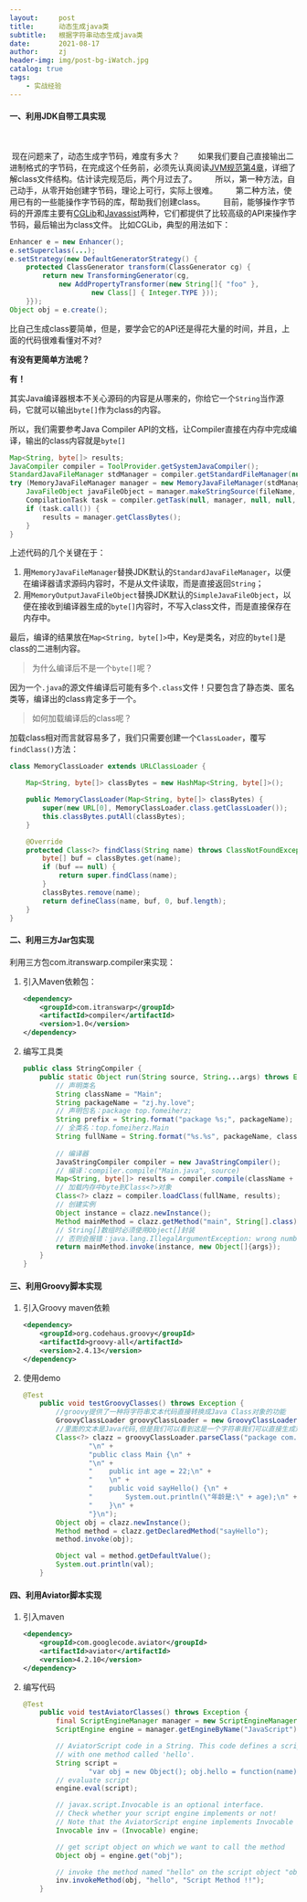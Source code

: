 ```yaml
---
layout:     post
title:      动态生成java类
subtitle:   根据字符串动态生成java类
date:       2021-08-17
author:     zj
header-img: img/post-bg-iWatch.jpg
catalog: true
tags:
    - 实战经验
---
```


   

#### 一、利用JDK自带工具实现

​       

​       现在问题来了，动态生成字节码，难度有多大？
　　如果我们要自己直接输出二进制格式的字节码，在完成这个任务前，必须先认真阅读[JVM规范第4章](http://docs.oracle.com/javase/specs/jvms/se7/html/jvms-4.html)，详细了解class文件结构。估计读完规范后，两个月过去了。
　　所以，第一种方法，自己动手，从零开始创建字节码，理论上可行，实际上很难。
　　第二种方法，使用已有的一些能操作字节码的库，帮助我们创建class。
　　目前，能够操作字节码的开源库主要有[CGLib](https://github.com/cglib/cglib)和[Javassist](http://jboss-javassist.github.io/javassist/)两种，它们都提供了比较高级的API来操作字节码，最后输出为class文件。
比如CGLib，典型的用法如下：

```java
Enhancer e = new Enhancer();
e.setSuperclass(...);
e.setStrategy(new DefaultGeneratorStrategy() {
    protected ClassGenerator transform(ClassGenerator cg) {
        return new TransformingGenerator(cg,
            new AddPropertyTransformer(new String[]{ "foo" },
                    new Class[] { Integer.TYPE }));
    }});
Object obj = e.create();
```

比自己生成class要简单，但是，要学会它的API还是得花大量的时间，并且，上面的代码很难看懂对不对?

**有没有更简单方法呢？**

**有！**

其实Java编译器根本不关心源码的内容是从哪来的，你给它一个`String`当作源码，它就可以输出`byte[]`作为class的内容。

所以，我们需要参考Java Compiler API的文档，让Compiler直接在内存中完成编译，输出的class内容就是`byte[]`

```java
Map<String, byte[]> results;
JavaCompiler compiler = ToolProvider.getSystemJavaCompiler();
StandardJavaFileManager stdManager = compiler.getStandardFileManager(null, null, null);
try (MemoryJavaFileManager manager = new MemoryJavaFileManager(stdManager)) {
    JavaFileObject javaFileObject = manager.makeStringSource(fileName, source);
    CompilationTask task = compiler.getTask(null, manager, null, null, null, Arrays.asList(javaFileObject));
    if (task.call()) {
        results = manager.getClassBytes();
    }
}
```

上述代码的几个关键在于：

1. 用`MemoryJavaFileManager`替换JDK默认的`StandardJavaFileManager`，以便在编译器请求源码内容时，不是从文件读取，而是直接返回`String`；
2. 用`MemoryOutputJavaFileObject`替换JDK默认的`SimpleJavaFileObject`，以便在接收到编译器生成的`byte[]`内容时，不写入class文件，而是直接保存在内存中。

最后，编译的结果放在`Map<String, byte[]>`中，Key是类名，对应的`byte[]`是class的二进制内容。

> 为什么编译后不是一个`byte[]`呢？

因为一个`.java`的源文件编译后可能有多个`.class`文件！只要包含了静态类、匿名类等，编译出的class肯定多于一个。

> 如何加载编译后的class呢？

加载class相对而言就容易多了，我们只需要创建一个`ClassLoader`，覆写`findClass()`方法：

```java
class MemoryClassLoader extends URLClassLoader {

    Map<String, byte[]> classBytes = new HashMap<String, byte[]>();

    public MemoryClassLoader(Map<String, byte[]> classBytes) {
        super(new URL[0], MemoryClassLoader.class.getClassLoader());
        this.classBytes.putAll(classBytes);
    }

    @Override
    protected Class<?> findClass(String name) throws ClassNotFoundException {
        byte[] buf = classBytes.get(name);
        if (buf == null) {
            return super.findClass(name);
        }
        classBytes.remove(name);
        return defineClass(name, buf, 0, buf.length);
    }
}
```



#### 二、利用三方Jar包实现



利用三方包com.itranswarp.compiler来实现：

1. 引入Maven依赖包： 

   ```xml
   <dependency>
       <groupId>com.itranswarp</groupId>
       <artifactId>compiler</artifactId>
       <version>1.0</version>
   </dependency>
   ```

2. 编写工具类

   ```java
   public class StringCompiler {
       public static Object run(String source, String...args) throws Exception {
           // 声明类名
           String className = "Main";
           String packageName = "zj.hy.love";
           // 声明包名：package top.fomeiherz;
           String prefix = String.format("package %s;", packageName);
           // 全类名：top.fomeiherz.Main
           String fullName = String.format("%s.%s", packageName, className);
           
           // 编译器
           JavaStringCompiler compiler = new JavaStringCompiler();
           // 编译：compiler.compile("Main.java", source)
           Map<String, byte[]> results = compiler.compile(className + ".java", prefix + source);
           // 加载内存中byte到Class<?>对象
           Class<?> clazz = compiler.loadClass(fullName, results);
           // 创建实例
           Object instance = clazz.newInstance();
           Method mainMethod = clazz.getMethod("main", String[].class);
           // String[]数组时必须使用Object[]封装
           // 否则会报错：java.lang.IllegalArgumentException: wrong number of arguments
           return mainMethod.invoke(instance, new Object[]{args});
       }
   }
   ```

   

#### 三、利用Groovy脚本实现



1. 引入Groovy maven依赖

   ```xml
   <dependency>
       <groupId>org.codehaus.groovy</groupId>
       <artifactId>groovy-all</artifactId>
       <version>2.4.13</version>
   </dependency>
   ```

2. 使用demo

   ```java
   @Test
       public void testGroovyClasses() throws Exception {
           //groovy提供了一种将字符串文本代码直接转换成Java Class对象的功能
           GroovyClassLoader groovyClassLoader = new GroovyClassLoader();
           //里面的文本是Java代码,但是我们可以看到这是一个字符串我们可以直接生成对应的Class<?>对象,而不需要我们写一个.java文件
           Class<?> clazz = groovyClassLoader.parseClass("package com.zjhy.love;\n" +
                   "\n" +
                   "public class Main {\n" +
                   "\n" +
                   "    public int age = 22;\n" +
                   "    \n" +
                   "    public void sayHello() {\n" +
                   "        System.out.println(\"年龄是:\" + age);\n" +
                   "    }\n" +
                   "}\n");
           Object obj = clazz.newInstance();
           Method method = clazz.getDeclaredMethod("sayHello");
           method.invoke(obj);
   
           Object val = method.getDefaultValue();
           System.out.println(val);
       }
   ```

   

#### 四、利用Aviator脚本实现



1. 引入maven

   ```xml
   <dependency>
       <groupId>com.googlecode.aviator</groupId>
       <artifactId>aviator</artifactId>
       <version>4.2.10</version>
   </dependency>
   ```

2. 编写代码

   ```java
   @Test
       public void testAviatorClasses() throws Exception {
           final ScriptEngineManager manager = new ScriptEngineManager();
           ScriptEngine engine = manager.getEngineByName("JavaScript");
   
           // AviatorScript code in a String. This code defines a script object 'obj'
           // with one method called 'hello'.
           String script =
                   "var obj = new Object(); obj.hello = function(name) { print('Hello, ' + name); }";
           // evaluate script
           engine.eval(script);
   
           // javax.script.Invocable is an optional interface.
           // Check whether your script engine implements or not!
           // Note that the AviatorScript engine implements Invocable interface.
           Invocable inv = (Invocable) engine;
   
           // get script object on which we want to call the method
           Object obj = engine.get("obj");
   
           // invoke the method named "hello" on the script object "obj"
           inv.invokeMethod(obj, "hello", "Script Method !!");
       }
   ```

   
